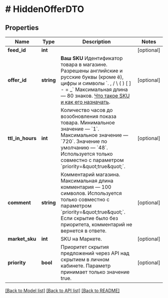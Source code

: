 # # HiddenOfferDTO

## Properties

Name | Type | Description | Notes
------------ | ------------- | ------------- | -------------
**feed_id** | **int** |  | [optional]
**offer_id** | **string** | **Ваш SKU**  Идентификатор товара в магазине. Разрешены английские и русские буквы (кроме ё), цифры и символы &#x60;. , / \\ ( ) [ ] - &#x3D; _&#x60;  Максимальная длина — 80 знаков.  [Что такое SKU и как его назначать](https://yandex.ru/support/marketplace/assortment/add/index.html#fields). | [optional]
**ttl_in_hours** | **int** | Количество часов до возобновления показа товара.  Минимальное значение — &#x60;1&#x60;.  Максимальное значение — &#x60;720&#x60;.  Значение по умолчанию — &#x60;48&#x60;.  Используется только совместно с параметром &#x60;priority&#x3D;\&quot;true\&quot;&#x60;. | [optional]
**comment** | **string** | Комментарий магазина.  Максимальная длина комментария — 100 символов.  Используется только совместно с параметром &#x60;priority&#x3D;\&quot;true\&quot;&#x60;. Если скрытие было без приоритета, комментарий не вернется в ответе. | [optional]
**market_sku** | **int** | SKU на Маркете. | [optional]
**priority** | **bool** | Приоритет скрытия предложений через API над скрытием в личном кабинете. Параметр принимает только значение true. | [optional]

[[Back to Model list]](../../README.md#models) [[Back to API list]](../../README.md#endpoints) [[Back to README]](../../README.md)
